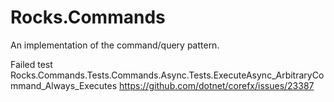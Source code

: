 Rocks.Commands
==============

An implementation of the command/query pattern.



Failed test Rocks.Commands.Tests.Commands.Async.Tests.ExecuteAsync_ArbitraryCommand_Always_Executes
https://github.com/dotnet/corefx/issues/23387
